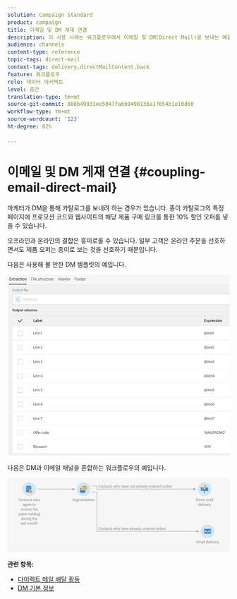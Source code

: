 ```yaml
---
solution: Campaign Standard
product: campaign
title: 이메일 및 DM 게재 연결
description: 이 사용 사례는 워크플로우에서 이메일 및 DM(Direct Mail)을 보내는 예를 보여줍니다.
audience: channels
content-type: reference
topic-tags: direct-mail
context-tags: delivery,directMailContent,back
feature: 워크플로우
role: 데이터 아키텍트
level: 중간
translation-type: tm+mt
source-git-commit: 088b49931ee5047fa6b949813ba17654b1e10d60
workflow-type: tm+mt
source-wordcount: '123'
ht-degree: 82%

---
```



# 이메일 및 DM 게재 연결 {#coupling-email-direct-mail}

마케터가 DM을 통해 카탈로그를 보내려 하는 경우가 있습니다. 종이 카탈로그의 특정 페이지에 프로모션 코드와 웹사이트의 해당 제품 구매 링크를 통한 10% 할인 오퍼를 넣을 수 있습니다.

오프라인과 온라인의 결합은 흥미로울 수 있습니다. 일부 고객은 온라인 주문을 선호하면서도 제품 오퍼는 종이로 보는 것을 선호하기 때문입니다.

다음은 사용해 볼 만한 DM 템플릿의 예입니다.

![](assets/direct_mail_9.png)

다음은 DM과 이메일 채널을 혼합하는 워크플로우의 예입니다.

![](assets/direct_mail_10.png)

**관련 항목:**

* [다이렉트 메일 배달 활동](../../automating/using/direct-mail-delivery.md)
* [DM 기본 정보](../../channels/using/about-direct-mail.md)
